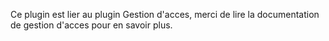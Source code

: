Ce plugin est lier au plugin Gestion d'acces, merci de lire la documentation de gestion d'acces pour en savoir plus.
